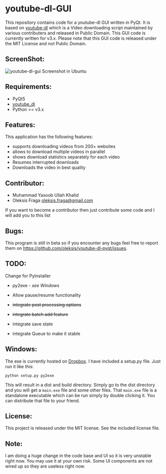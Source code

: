 youtube-dl-GUI
==============

This repository contains code for a youtube-dl GUI written in PyQt. It is based on [youtube-dl](https://gitlab.com/dstftw/youtube-dl) which is a Video downloading script maintained by various contributers and released in Public Domain. This GUI code is currently written for v3.x. Please note that this GUI code is released under the MIT License and not Public Domain.

ScreenShot:
-------------
![youtube-dl-gui Screenshot in Ubuntu](http://imgur.com/KxTLeYl.png)

Requirements:
------------
- PyQt5
- [youtube_dl](https://gitlab.com/dstftw/youtube-dl)
- Python >= v3.x


Features:
----------
This application has the following features:
- supports downloading videos from 200+ websites
- allows to download multiple videos in parallel
- shows download statistics separately for each video
- Resumes interrupted downloads
- Downloads the video in best quality


Contributor:
---------
- Muhammad Yasoob Ullah Khalid
- Oleksis Fraga <oleksis.fraga@gmail.com>

If you want to become a contributor then just contribute some code and I will add you to this list

Bugs:
----------
This program is still in beta so if you encounter any bugs feel free to report them on https://github.com/oleksis/youtube-dl-pyqt/issues.

TODO:
-------
Change for PyInstaller
- py2exe - _see Windows_

- Allow pause/resume functionality
- ~~integrate post processing options~~
- ~~integrate batch add feature~~
- integrate save state
- integrate Queue to make it stable

Windows:
-----------
The exe is currently hosted on [Dropbox](https://www.dropbox.com/s/oj8dh4q82tofk34/youtube-dl.exe). I have included a setup.py file. Just run it like this:
```
python setup.py py2exe
```
This will result in a dist and build directory. Simply go to the dist directory and you will get a ```main.exe``` file and some other files. That ```main.exe``` file is a standalone executable which can be run simply by double clicking it. You can distribute that file to your friend.

License:
----------
This project is released under the MIT license. See the included license file.

Note:
-----

I am doing a huge change in the code base and UI so it is very unstable right now. You may use it at your own risk.
Some UI components are not wired up so they are useless right now.
